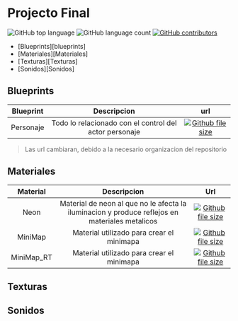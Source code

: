# Projecto Final

![GitHub top language](https://img.shields.io/github/languages/top/RGVylar/DuckGameContent.svg)
![GitHub language count](https://img.shields.io/github/languages/count/RGVylar/DuckGameContent.svg)
[![GitHub contributors](https://img.shields.io/github/contributors/RGVylar/DuckGameContent.svg)](https://github.com/RGVylar/DuckGameContent/graphs/contributors)

* [Blueprints][blueprints]
* [Materiales][Materiales]
* [Texturas][Texturas]
* [Sonidos][Sonidos]

## Blueprints
| Blueprint   |     Descripcion   |     url      |
|   :---:     |     :---:         |     :---:    |
| Personaje   | Todo lo relacionado con el control del actor personaje | [![Github file size](https://img.shields.io/github/size/RGVylar/DuckGameContent/2DSideScrollerBP/Blueprints/2DSideScrollerCharacter.uasset.svg)](https://github.com/RGVylar/DuckGameContent/blob/master/2DSideScrollerBP/Blueprints/2DSideScrollerCharacter.uasset) |
>Las url cambiaran, debido a la necesario organizacion del repositorio
## Materiales
| Material   |     Descripcion   |     Url         |
|   :---:    |     :---:         |     :---:       |  
| Neon       | Material de neon al que no le afecta la iluminacion y produce reflejos en materiales metalicos | [![Github file size](https://img.shields.io/github/size/RGVylar/DuckGameContent/2DSideScrollerBP/Neon.uasset.svg)](https://github.com/RGVylar/DuckGameContent/blob/master/2DSideScrollerBP/Neon.uasset) |
| MiniMap    | Material utilizado para crear el minimapa  | [![Github file size](https://img.shields.io/github/size/RGVylar/DuckGameContent/2DSideScroller/Materials/MiniMap.uasset.svg)](https://github.com/RGVylar/DuckGameContent/blob/master/2DSideScroller/Materials/MiniMap.uasset) |
| MiniMap_RT | Material utilizado para crear el minimapa | [![Github file size](https://img.shields.io/github/size/RGVylar/DuckGameContent/2DSideScroller/Materials/MiniMap_RT.uasset.svg)](https://github.com/RGVylar/DuckGameContent/blob/master/2DSideScroller/Materials/MiniMap_RT.uasset) |

## Texturas

## Sonidos



